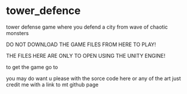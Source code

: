 # tower_defence
 tower defense game where you defend a city from wave of chaotic monsters
 
 DO NOT DOWNLOAD THE GAME FILES FROM HERE TO PLAY!

THE FILES HERE ARE ONLY TO OPEN USING THE UNITY ENGINE!

to get the game go to 
 
 you may do want u please with the sorce code here or any of the art just credit me with a link to mt github page
 
